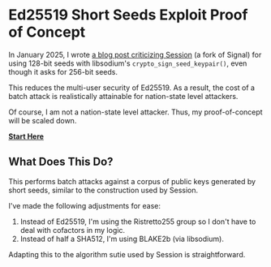 # Ed25519 Short Seeds Exploit Proof of Concept

In January 2025, I wrote [a blog post criticizing Session](https://soatok.blog/2025/01/14/dont-use-session-signal-fork/)
(a fork of Signal) for using 128-bit seeds with libsodium's `crypto_sign_seed_keypair()`, even though it asks for 
256-bit seeds.

This reduces the multi-user security of Ed25519. As a result, the cost of a batch attack is realistically attainable for
nation-state level attackers. 

Of course, I am not a nation-state level attacker. Thus, my proof-of-concept will be scaled down.

**[Start Here](exploit/demo1)**

## What Does This Do?

This performs batch attacks against a corpus of public keys generated by short seeds, similar to the construction used
by Session.

I've made the following adjustments for ease:

1. Instead of Ed25519, I'm using the Ristretto255 group so I don't have to deal with cofactors in my logic.
2. Instead of half a SHA512, I'm using BLAKE2b (via libsodium).

Adapting this to the algorithm sutie used by Session is straightforward.
